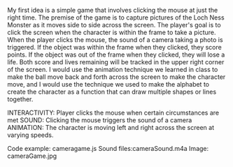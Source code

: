 My first idea is a simple game that involves clicking the mouse at just the right time. The premise of the game is to capture pictures of the Loch Ness Monster as it moves side to side across the screen. The player's goal is to click the screen when the character is within the frame to take a picture. When the player clicks the mouse, the sound of a camera taking a photo is triggered. If the object was within the frame when they clicked, they score points. If the object was out of the frame when they clicked, they will lose a life. Both score and lives remaining will be tracked in the upper right corner of the screen. I would use the animation technique we learned in class to make the ball move back and forth across the screen to make the character move, and I would use the technique we used to make the alphabet to create the character as a function that can draw multiple shapes or lines together.

INTERACTIVITY: Player clicks the mouse when certain circumstances are met
SOUND: Clicking the mouse triggers the sound of a camera
ANIMATION: The character is moving left and right across the screen at varying speeds.

Code example: cameragame.js
Sound files:cameraSound.m4a
Image: cameraGame.jpg
